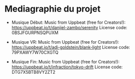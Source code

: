 # Mediagraphie du projet

* Musique Début:
Music from Uppbeat (free for Creators!):
https://uppbeat.io/t/danijel-zambo/serenity
License code: 0BSJFGURPNSQPUXM

* Musique VR:
Music from Uppbeat (free for Creators!):
https://uppbeat.io/t/adi-goldstein/blank-light
License code: 79PXAWY7W70CXGTQ

* Musique Fin:
Music from Uppbeat (free for Creators!):
https://uppbeat.io/t/infraction/tokyo-drift
License code: DTG7X5BTB8VY2ZT2
